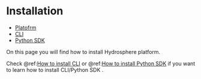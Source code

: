 # Installation

* [Platofrm](platform.md)
* [CLI](cli.md)
* [Python SDK](sdk.md)

On this page you will find how to install Hydrosphere platform.

Check @ref:[How to install CLI](cli.md) or @ref:[How to install Python SDK](sdk.md) if you want to learn how to install CLI/Python SDK .

